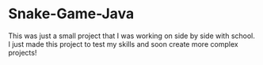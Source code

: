 # Snake-Game-Java
This was just a small project that I was working on side by side with school. I just made this project to test my skills and soon create more complex projects!
